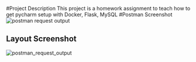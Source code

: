 #Project Description
This project is a homework assignment to teach how to get pycharm setup with Docker, Flask, MySQL
#Postman Screenshot
![postman request output](screenshots/postman.png)
## Layout Screenshot
![postman_request_output](screenshots/bootstrap.png)